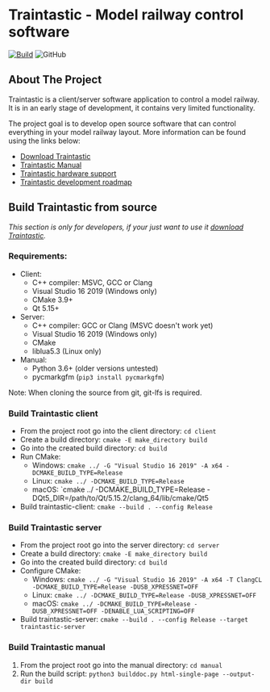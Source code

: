 # Traintastic - Model railway control software

[![Build](https://github.com/traintastic/traintastic/actions/workflows/build.yml/badge.svg)](https://github.com/traintastic/traintastic/actions/workflows/build.yml) ![GitHub](https://img.shields.io/github/license/traintastic/traintastic)


## About The Project
Traintastic is a client/server software application to control a model railway. It is in an early stage of development, it contains very limited functionality.

The project goal is to develop open source software that can control everything in your model railway layout. More information can be found using the links below:

- [Download Traintastic](https://traintastic.org/download)
- [Traintastic Manual](https://traintastic.org/manual)
- [Traintastic hardware support](https://traintastic.org/supported-hardware)
- [Traintastic development roadmap](https://traintastic.org/roadmap)


## Build Traintastic from source

*This section is only for developers, if your just want to use it [download Traintastic](https://traintastic.org/download).* 


### Requirements:

- Client:
  - C++ compiler: MSVC, GCC or Clang
  - Visual Studio 16 2019 (Windows only)
  - CMake 3.9+
  - Qt 5.15+
- Server:
  - C++ compiler: GCC or Clang (MSVC doesn't work yet)
  - Visual Studio 16 2019 (Windows only)
  - CMake
  - liblua5.3 (Linux only)
- Manual:
  - Python 3.6+ (older versions untested)
  - pycmarkgfm (`pip3 install pycmarkgfm`)

Note: When cloning the source from git, git-lfs is required.


### Build Traintastic client

- From the project root go into the client directory: `cd client`
- Create a build directory: `cmake -E make_directory build`
- Go into the created build directory: `cd build`
- Run CMake:
  - Windows: `cmake ../ -G "Visual Studio 16 2019" -A x64 -DCMAKE_BUILD_TYPE=Release`
  - Linux: `cmake ../ -DCMAKE_BUILD_TYPE=Release`
  - macOS: `cmake ../ -DCMAKE_BUILD_TYPE=Release -DQt5_DIR=/path/to/Qt/5.15.2/clang_64/lib/cmake/Qt5
- Build traintastic-client: `cmake --build . --config Release`


### Build Traintastic server

- From the project root go into the server directory: `cd server`
- Create a build directory: `cmake -E make_directory build`
- Go into the created build directory: `cd build`
- Configure CMake:
  - Windows: `cmake ../ -G "Visual Studio 16 2019" -A x64 -T ClangCL -DCMAKE_BUILD_TYPE=Release -DUSB_XPRESSNET=OFF`
  - Linux: `cmake ../ -DCMAKE_BUILD_TYPE=Release -DUSB_XPRESSNET=OFF`
  - macOS: `cmake ../ -DCMAKE_BUILD_TYPE=Release -DUSB_XPRESSNET=OFF -DENABLE_LUA_SCRIPTING=OFF`
- Build traintastic-server: `cmake --build . --config Release --target traintastic-server`


### Build Traintastic manual

1. From the project root go into the manual directory: `cd manual`
2. Run the build script: `python3 builddoc.py html-single-page --output-dir build`
